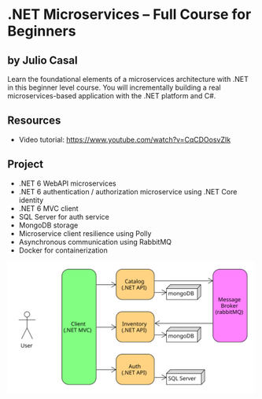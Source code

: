 # .NET Microservices – Full Course for Beginners
## by Julio Casal

Learn the foundational elements of a microservices architecture with .NET in this beginner level course. You will incrementally building a real microservices-based application with the .NET platform and C#.

## Resources
- Video tutorial: https://www.youtube.com/watch?v=CqCDOosvZIk

## Project
- .NET 6 WebAPI microservices
- .NET 6 authentication / authorization microservice using .NET Core identity
- .NET 6 MVC client
- SQL Server for auth service
- MongoDB storage
- Microservice client resilience using Polly
- Asynchronous communication using RabbitMQ
- Docker for containerization

![Microservice project](microservice_architecture.svg)